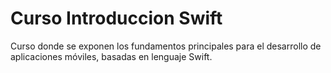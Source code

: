 # Curso Introduccion Swift
Curso donde se exponen los fundamentos principales para el desarrollo de aplicaciones móviles, basadas en lenguaje Swift.
